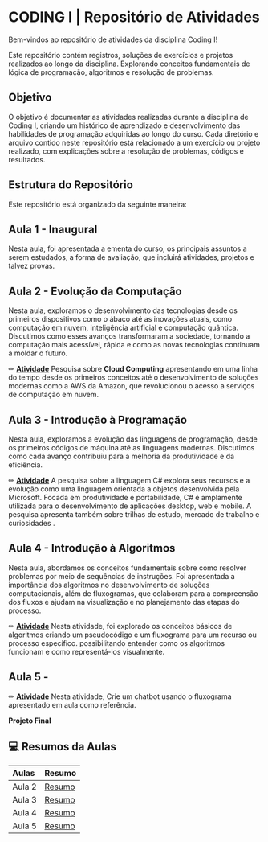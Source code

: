 # CODING I | Repositório de Atividades 

Bem-vindos ao repositório de atividades da disciplina Coding I!

Este repositório contém registros, soluções de exercícios e projetos realizados ao longo da disciplina. Explorando conceitos fundamentais de lógica de programação, algoritmos e resolução de problemas.

## Objetivo

O objetivo é documentar as atividades realizadas durante a disciplina de Coding I, criando um histórico de aprendizado e desenvolvimento das habilidades de programação adquiridas ao longo do curso. Cada diretório e arquivo contido neste repositório está relacionado a um exercício ou projeto realizado, com explicações sobre a resolução de problemas, códigos e resultados.

## Estrutura do Repositório

Este repositório está organizado da seguinte maneira:

## **Aula 1 - Inaugural** 
Nesta aula, foi apresentada a ementa do curso, os principais assuntos a serem estudados, a forma de avaliação, que incluirá atividades, projetos e talvez provas.

## **Aula 2 - Evolução da Computação**
Nesta aula,  exploramos o desenvolvimento das tecnologias desde os primeiros dispositivos como o ábaco até as inovações atuais, como computação em nuvem, inteligência artificial e computação quântica. Discutimos como esses avanços transformaram a sociedade, tornando a computação mais acessível, rápida e como as novas tecnologias continuam a moldar o futuro.

✏ [**Atividade**](https://miro.com/welcomeonboard/UXI1Z2lkSXpYLytQZVZpNTR0czB3YWpJY08rTm5xV28vQnlQYW1ldjRSRG5uNVdKT3hRdUx4T3JFenlscjBWR1BhUTlQUDlLUFJhOTFLRitreFdGZzFtS2JnUkNaOS9rZ1JNS0xCdEZ1T0JpVUl4RTc0SzBRaFFBeG42dStoR2RBS2NFMDFkcUNFSnM0d3FEN050ekl3PT0hdjE=?share_link_id=635366859427) Pesquisa sobre **Cloud Computing** apresentando em  uma linha do tempo desde os primeiros conceitos até o desenvolvimento de soluções modernas como a AWS da Amazon, que revolucionou o acesso a serviços de computação em nuvem.

## **Aula 3 - Introdução à Programação**
Nesta aula, exploramos a evolução das linguagens de programação, desde os primeiros códigos de máquina até as linguagens modernas. Discutimos como cada avanço contribuiu para a melhoria da produtividade e da eficiência.

✏ [**Atividade**](https://miro.com/welcomeonboard/NEhBODBRQXBKSVE4OWJFM3prcnVjRGJqeW9BN1plUHJsRDVuNm5CZjhHaExobHVVaWdYaTVjclhqd3g4M09VdXFFTHB6bTJrSmEzV0FmT2IvM2N0aGxtS2JnUkNaOS9rZ1JNS0xCdEZ1T0JXUm1QMTZBTlE5ZHZtR2J0dUFvRXFBS2NFMDFkcUNFSnM0d3FEN050ekl3PT0hdjE=?share_link_id=263138994058) A pesquisa sobre a linguagem C# explora seus recursos e a evolução como uma linguagem orientada a objetos desenvolvida pela Microsoft. Focada em produtividade e portabilidade, C# é amplamente utilizada para o desenvolvimento de aplicações desktop, web e mobile. A pesquisa apresenta também sobre trilhas de estudo, mercado de trabalho e curiosidades  .

## **Aula 4 - Introdução à Algoritmos**
Nesta aula, abordamos os conceitos fundamentais sobre como resolver problemas por meio de sequências de instruções. Foi apresentada a importância dos algoritmos no desenvolvimento de soluções computacionais, além de fluxogramas, que colaboram para a compreensão dos fluxos e ajudam na visualização e no planejamento das etapas do processo.

✏ [**Atividade**](https://miro.com/welcomeonboard/RUFodTlROGE2RzBQWlZma08wczFwWEN2RUprKzBKdjIvZ1pSRGpvdUhvUFAzMTZDWlJkTWxFcytScWhBdWNtMUFCU09tM1E0UjE5ZGJMdld2S0FuRDFtS2JnUkNaOS9rZ1JNS0xCdEZ1T0FmaERyREZFTWpBVFZzSEtMTTd5Lzd3VHhHVHd5UWtSM1BidUtUYmxycDRnPT0hdjE=?share_link_id=98165721347) Nesta atividade, foi explorado os conceitos básicos de algoritmos criando um pseudocódigo e um fluxograma para um recurso ou processo específico. possibilitando entender como os algoritmos funcionam e como representá-los visualmente.

## **Aula 5 -** 

✏ [**Atividade**](https://typebot.co/my-typebot-tmytafa) Nesta atividade, Crie um chatbot usando o fluxograma apresentado em aula como referência.

**Projeto Final**

## 💻 Resumos da Aulas

| Aulas | Resumo |
|:------|:-------|
| Aula 2 | [Resumo](https://github.com/Santliam/Coding-I/blob/main/Aula2_Evolucao_Computacao.md)|
| Aula 3 | [Resumo](https://github.com/Santliam/Coding-I/blob/main/Aula3_Introducao_Programacao.md)|
| Aula 4 | [Resumo](https://github.com/Santliam/Coding-I/blob/main/Aula_4_Introdu%C3%A7%C3%A3o_Algoritmos.md)|
| Aula 5 | [Resumo](https://github.com/Santliam/Coding-I/blob/main/Aula5_.md)|
